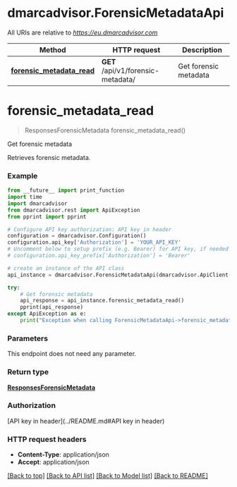 # dmarcadvisor.ForensicMetadataApi

All URIs are relative to *https://eu.dmarcadvisor.com*

Method | HTTP request | Description
------------- | ------------- | -------------
[**forensic_metadata_read**](ForensicMetadataApi.md#forensic_metadata_read) | **GET** /api/v1/forensic-metadata/ | Get forensic metadata


# **forensic_metadata_read**
> ResponsesForensicMetadata forensic_metadata_read()

Get forensic metadata

Retrieves forensic metadata.

### Example
```python
from __future__ import print_function
import time
import dmarcadvisor
from dmarcadvisor.rest import ApiException
from pprint import pprint

# Configure API key authorization: API key in header
configuration = dmarcadvisor.Configuration()
configuration.api_key['Authorization'] = 'YOUR_API_KEY'
# Uncomment below to setup prefix (e.g. Bearer) for API key, if needed
# configuration.api_key_prefix['Authorization'] = 'Bearer'

# create an instance of the API class
api_instance = dmarcadvisor.ForensicMetadataApi(dmarcadvisor.ApiClient(configuration))

try:
    # Get forensic metadata
    api_response = api_instance.forensic_metadata_read()
    pprint(api_response)
except ApiException as e:
    print("Exception when calling ForensicMetadataApi->forensic_metadata_read: %s\n" % e)
```

### Parameters
This endpoint does not need any parameter.

### Return type

[**ResponsesForensicMetadata**](ResponsesForensicMetadata.md)

### Authorization

[API key in header](../README.md#API key in header)

### HTTP request headers

 - **Content-Type**: application/json
 - **Accept**: application/json

[[Back to top]](#) [[Back to API list]](../README.md#documentation-for-api-endpoints) [[Back to Model list]](../README.md#documentation-for-models) [[Back to README]](../README.md)

